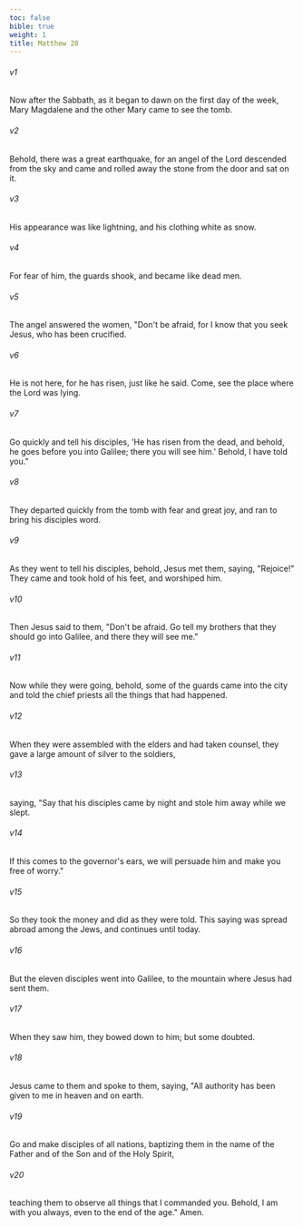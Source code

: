 ```yaml
---
toc: false
bible: true
weight: 1
title: Matthew 28
---
```




###### v1 
Now after the Sabbath, as it began to dawn on the first day of the week, Mary Magdalene and the other Mary came to see the tomb. 

###### v2 
Behold, there was a great earthquake, for an angel of the Lord descended from the sky and came and rolled away the stone from the door and sat on it. 

###### v3 
His appearance was like lightning, and his clothing white as snow. 

###### v4 
For fear of him, the guards shook, and became like dead men. 

###### v5 
The angel answered the women, "Don't be afraid, for I know that you seek Jesus, who has been crucified. 

###### v6 
He is not here, for he has risen, just like he said. Come, see the place where the Lord was lying. 

###### v7 
Go quickly and tell his disciples, 'He has risen from the dead, and behold, he goes before you into Galilee; there you will see him.' Behold, I have told you." 

###### v8 
They departed quickly from the tomb with fear and great joy, and ran to bring his disciples word. 

###### v9 
As they went to tell his disciples, behold, Jesus met them, saying, "Rejoice!" They came and took hold of his feet, and worshiped him. 

###### v10 
Then Jesus said to them, "Don't be afraid. Go tell my brothers that they should go into Galilee, and there they will see me." 

###### v11 
Now while they were going, behold, some of the guards came into the city and told the chief priests all the things that had happened. 

###### v12 
When they were assembled with the elders and had taken counsel, they gave a large amount of silver to the soldiers, 

###### v13 
saying, "Say that his disciples came by night and stole him away while we slept. 

###### v14 
If this comes to the governor's ears, we will persuade him and make you free of worry." 

###### v15 
So they took the money and did as they were told. This saying was spread abroad among the Jews, and continues until today. 

###### v16 
But the eleven disciples went into Galilee, to the mountain where Jesus had sent them. 

###### v17 
When they saw him, they bowed down to him; but some doubted. 

###### v18 
Jesus came to them and spoke to them, saying, "All authority has been given to me in heaven and on earth. 

###### v19 
Go and make disciples of all nations, baptizing them in the name of the Father and of the Son and of the Holy Spirit, 

###### v20 
teaching them to observe all things that I commanded you. Behold, I am with you always, even to the end of the age." Amen.
